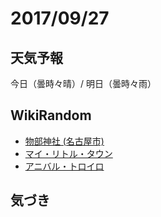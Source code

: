 # 2017/09/27

## 天気予報

今日（曇時々晴）/ 明日（曇時々雨）

## WikiRandom

* [物部神社 (名古屋市)](https://ja.wikipedia.org/wiki/%E7%89%A9%E9%83%A8%E7%A5%9E%E7%A4%BE_%28%E5%90%8D%E5%8F%A4%E5%B1%8B%E5%B8%82%29)
* [マイ・リトル・タウン](https://ja.wikipedia.org/wiki/%E3%83%9E%E3%82%A4%E3%83%BB%E3%83%AA%E3%83%88%E3%83%AB%E3%83%BB%E3%82%BF%E3%82%A6%E3%83%B3)
* [アニバル・トロイロ](https://ja.wikipedia.org/wiki/%E3%82%A2%E3%83%8B%E3%83%90%E3%83%AB%E3%83%BB%E3%83%88%E3%83%AD%E3%82%A4%E3%83%AD)

## 気づき

